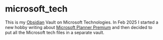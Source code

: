 # microsoft_tech

This is my [Obsidian](https://obsidian.md) Vault on Microsoft Technologies. In Feb 2025 I started a new hobby writing about [Microsoft Planner Premium](https://planner-ms.ghost.io/) and then decided to put all the Microsoft tech files in a separate vault.
